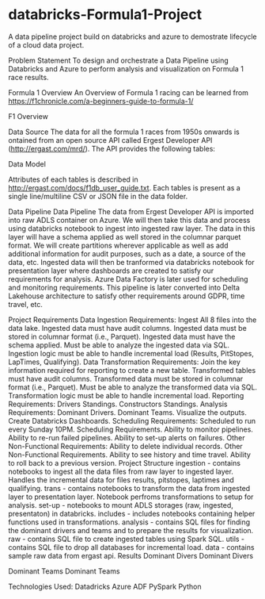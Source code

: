 # databricks-Formula1-Project
A data pipeline project build on databricks and azure to demostrate lifecycle of a cloud data project.

Problem Statement
To design and orchestrate a Data Pipeline using Databricks and Azure to perform analysis and visualization on Formula 1 race results.

Formula 1 Overview
An Overview of Formula 1 racing can be learned from https://f1chronicle.com/a-beginners-guide-to-formula-1/

F1 Overview

Data Source
The data for all the formula 1 races from 1950s onwards is ontained from an open source API called Ergest Developer API (http://ergast.com/mrd/). The API provides the following tables:

Data Model

Attributes of each tables is described in http://ergast.com/docs/f1db_user_guide.txt. Each tables is present as a single line/multiline CSV or JSON file in the data folder.

Data Pipeline
Data Pipeline The data from Ergest Developer API is imported into raw ADLS container on Azure. We will then take this data and process using databricks notebook to ingest into ingested raw layer. The data in this layer will have a schema applied as well stored in the columnar parquet format. We will create partitions wherever applicable as well as add additional information for audit purposes, such as a date, a source of the data, etc. Ingested data will then be tranformed via databricks notebook for presentation layer where dashboards are created to satisfy our requirements for analysis. Azure Data Factory is later used for scheduling and monitoring requirements. This pipeline is later converted into Delta Lakehouse architecture to satisfy other requirements around GDPR, time travel, etc.

Project Requirements
Data Ingestion Requirements:
Ingest All 8 files into the data lake.
Ingested data must have audit columns.
Ingested data must be stored in columnar format (i.e., Parquet).
Ingested data must have the schema applied.
Must be able to analyze the ingested data via SQL.
Ingestion logic must be able to handle incremental load (Results, PitStopes, LapTimes, Qualifying).
Data Transformation Requirements:
Join the key information required for reporting to create a new table.
Transformed tables must have audit columns.
Transformed data must be stored in columnar format (i.e., Parquet).
Must be able to analyze the transformed data via SQL.
Transformation logic must be able to handle incremental load.
Reporting Requirements:
Drivers Standings.
Constructors Standings.
Analysis Requirements:
Dominant Drivers.
Dominant Teams.
Visualize the outputs.
Create Databricks Dashboards.
Scheduling Requirements:
Scheduled to run every Sunday 10PM.
Scheduling Requirements.
Ability to monitor pipelines.
Ability to re-run failed pipelines.
Ability to set-up alerts on failures.
Other Non-Functional Requirements:
Ability to delete individual records.
Other Non-Functional Requirements.
Ability to see history and time travel.
Ability to roll back to a previous version.
Project Structure
ingestion - contains notebooks to ingest all the data files from raw layer to ingested layer. Handles the incremental data for files results, pitstopes, laptimes and qualifying.
trans - contains notebooks to transform the data from ingested layer to presentation layer. Notebook perfroms transformations to setup for analysis.
set-up - notebooks to mount ADLS storages (raw, ingested, presentaton) in databricks.
includes - includes notebooks containing helper functions used in transformations.
analysis - contains SQL files for finding the dominant drivers and teams and to prepare the results for visualization.
raw - contains SQL file to create ingested tables using Spark SQL.
utils - contains SQL file to drop all databases for incremental load.
data - contains sample raw data from ergast api.
Results
Dominant Divers
Dominant Divers

Dominant Teams
Dominant Teams

Technologies Used:
Datadricks
Azure
ADF
PySpark
Python

